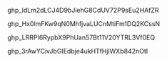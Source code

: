 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

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

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

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